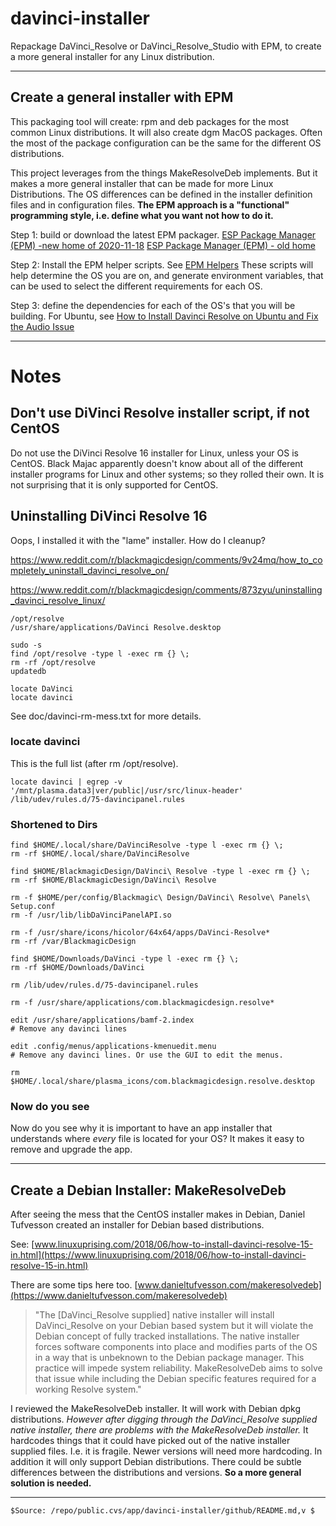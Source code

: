 # davinci-installer

Repackage DaVinci_Resolve or DaVinci_Resolve_Studio with EPM, to
create a more general installer for any Linux distribution.

---

## Create a general installer with EPM

This packaging tool will create: rpm and deb packages for the most
common Linux distributions. It will also create dgm MacOS
packages. Often the most of the package configuration can be the same
for the different OS distributions.

This project leverages from the things MakeResolveDeb implements. But
it makes a more general installer that can be made for more Linux
Distributions.  The OS differences can be defined in the installer
definition files and in configuration files. **The EPM approach is a
"functional" programming style, i.e. define what you want not how to
do it.**</p>

Step 1: build or download the latest EPM packager.
[ESP Package Manager (EPM) -new home of 2020-11-18](https://jimjag.github.io/epm/)
[ESP Package Manager (EPM) - old home](https://www.msweet.org/epm/epm.html)

Step 2: Install the EPM helper scripts. See
[EPM Helpers](https://github.com/TurtleEngr/epm-helpers)
These scripts will help determine the OS you are on, and generate
environment variables, that can be used to select the different
requirements for each OS.

Step 3: define the dependencies for each of the OS's that you will be
building. For Ubuntu, see
[How to Install Davinci Resolve on Ubuntu and Fix the Audio Issue](https://www.alecaddd.com/how-to-install-davinci-resolve-on-ubuntu-and-fix-the-audio-issue/)

---

# Notes

## Don't use DiVinci Resolve installer script, if not CentOS

Do not use the DiVinci Resolve 16 installer for Linux, unless your OS
is CentOS. Black Majac apparently doesn't know about all of the
different installer programs for Linux and other systems; so they
rolled their own. It is not surprising that it is only supported for
CentOS.

## Uninstalling DiVinci Resolve 16

Oops, I installed it with the "lame" installer. How do I cleanup?

https://www.reddit.com/r/blackmagicdesign/comments/9v24mq/how_to_completely_uninstall_davinci_resolve_on/

https://www.reddit.com/r/blackmagicdesign/comments/873zyu/uninstalling_davinci_resolve_linux/

    /opt/resolve
    /usr/share/applications/DaVinci Resolve.desktop

    sudo -s
    find /opt/resolve -type l -exec rm {} \;
    rm -rf /opt/resolve
    updatedb

    locate DaVinci
    locate davinci

See doc/davinci-rm-mess.txt for more details.

### locate davinci

This is the full list (after rm /opt/resolve).

    locate davinci | egrep -v '/mnt/plasma.data3|ver/public|/usr/src/linux-header'
    /lib/udev/rules.d/75-davincipanel.rules

### Shortened to Dirs

    find $HOME/.local/share/DaVinciResolve -type l -exec rm {} \;
    rm -rf $HOME/.local/share/DaVinciResolve

    find $HOME/BlackmagicDesign/DaVinci\ Resolve -type l -exec rm {} \;
    rm -rf $HOME/BlackmagicDesign/DaVinci\ Resolve

    rm -f $HOME/per/config/Blackmagic\ Design/DaVinci\ Resolve\ Panels\ Setup.conf
    rm -f /usr/lib/libDaVinciPanelAPI.so

    rm -f /usr/share/icons/hicolor/64x64/apps/DaVinci-Resolve*
    rm -rf /var/BlackmagicDesign

    find $HOME/Downloads/DaVinci -type l -exec rm {} \;
    rm -rf $HOME/Downloads/DaVinci

    rm /lib/udev/rules.d/75-davincipanel.rules

    rm -f /usr/share/applications/com.blackmagicdesign.resolve*

    edit /usr/share/applications/bamf-2.index
    # Remove any davinci lines

    edit .config/menus/applications-kmenuedit.menu
    # Remove any davinci lines. Or use the GUI to edit the menus.

    rm $HOME/.local/share/plasma_icons/com.blackmagicdesign.resolve.desktop

### Now do you see

Now do you see why it is important to have an app installer that
understands where *every* file is located for your OS? It makes it
easy to remove and upgrade the app.

---

## Create a Debian Installer: MakeResolveDeb

After seeing the mess that the CentOS installer makes in Debian,
Daniel Tufvesson created an installer for Debian based distributions.

See:
[www.linuxuprising.com/2018/06/how-to-install-davinci-resolve-15-in.html](https://www.linuxuprising.com/2018/06/how-to-install-davinci-resolve-15-in.html)
    
There are some tips here too.
[www.danieltufvesson.com/makeresolvedeb](https://www.danieltufvesson.com/makeresolvedeb)

> "The [DaVinci_Resolve supplied] native installer will install
> DaVinci_Resolve on your Debian based system but it will violate the
> Debian concept of fully tracked installations. The native installer
> forces software components into place and modifies parts of the OS
> in a way that is unbeknown to the Debian package manager. This
> practice will impede system reliability. MakeResolveDeb aims to
> solve that issue while including the Debian specific features
> required for a working Resolve system."

I reviewed the MakeResolveDeb installer. It will work with Debian dpkg
distributions. *However after digging through the DaVinci_Resolve
supplied native installer, there are problems with the MakeResolveDeb
installer.* It hardcodes things that it could have picked out of the
native installer supplied files. I.e. it is fragile. Newer versions
will need more hardcoding. In addition it will only support Debian
distributions. There could be subtle differences between the
distributions and versions. **So a more general solution is needed.**

---

    $Source: /repo/public.cvs/app/davinci-installer/github/README.md,v $
